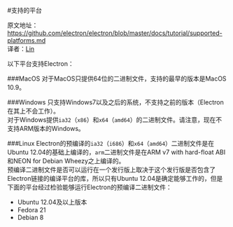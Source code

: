 #支持的平台

原文地址：https://github.com/electron/electron/blob/master/docs/tutorial/supported-platforms.md   
译者：[Lin]()   

以下平台支持Electron：   

###MacOS
对于MacOS只提供64位的二进制文件，支持的最早的版本是MacOS 10.9。   

###Windows
只支持Windows7以及之后的系统，不支持之前的版本（Electron在其上不会工作）。   
对于Windows提供`ia32`（`x86`）和`x64`（`amd64`）的二进制文件。请注意，现在不支持ARM版本的Windows。   

###Linux
Electron的预编译的`ia32`（`i686`）和`x64`（`amd64`）二进制文件是在Ubuntu 12.04的基础上编译的，`arm`二进制文件是在ARM v7 with hard-float ABI和NEON for Debian Wheezy之上编译的。   
预编译二进制文件是否可以运行在一个发行版上取决于这个发行版是否包含了Electron链接的编译平台的库，所以只有Ubuntu 12.04是确定能够工作的，但是下面的平台经过检验能够运行Electron的预编译二进制文件：   

 * Ubuntu 12.04及以上版本   
 * Fedora 21   
 * Debian 8   